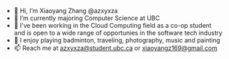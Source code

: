 - 👋 Hi, I’m Xiaoyang Zhang @azxyxza
- 🌱 I’m currently majoring Computer Science at UBC
- 👀 I've been working in the Cloud Computing field as a co-op student and is open to a wide range of opportunies in the software tech industry
- 💓 I enjoy playing badminton, traveling, photography, music and painting
- 📫 Reach me at azxyxza@student.ubc.ca or xiaoyangz169@gmail.com

<!---
azxyxza/azxyxza is a ✨ special ✨ repository because its `README.md` (this file) appears on your GitHub profile.
You can click the Preview link to take a look at your changes.
--->
